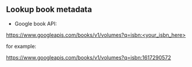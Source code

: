 Lookup book metadata
--------------------

* Google book API:

https://www.googleapis.com/books/v1/volumes?q=isbn:<your_isbn_here>

for example:

https://www.googleapis.com/books/v1/volumes?q=isbn:1617290572
